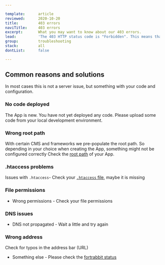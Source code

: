 ```yaml
---

template:      article
reviewed:      2020-10-20
title:         403 errors
naviTitle:     403 errors
excerpt:       What you may want to know about our 403 errors.
lead:          'The 403 HTTP status code is "Forbidden". This means that access is denied. The resource is not allowed for you for some reason.'
group:         troubleshooting
stack:         all
dontList:      false

---
```



## Common reasons and solutions

In most cases this is not a server issue, but something with your code and configuration.


### No code deployed

The App is new. You have not yet deployed any code. Please upload some code from your local development environment.


### Wrong root path 

With certain CMS and frameworks we pre-populate the root path. So depending in your choice when creating the App, something might not be configured correctly Check the [root path](/app#toc-root-path) of your App.


### .htaccess problems

Issues with `.htaccess`- Check your [`.htaccess` file](/htaccess), maybe it is missing


### File permissions

* Wrong permissions - Check your file permissions


### DNS issues

* DNS not propagated -  Wait a little and try again


### Wrong address

Check for typos in the address bar (URL)
* Something else - Please check the [fortrabbit status](https://status.forttabbit.com)
